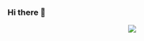 ### Hi there 👋

<div align="center">
<img src="https://komarev.com/ghpvc/?username=VGA777&&style=flat-square" align="center" />
</div>  

<!--
**VGA777/VGA777** is a ✨ _special_ ✨ repository because its `README.md` (this file) appears on your GitHub profile.

Here are some ideas to get you started:

- 🔭 I’m currently working on ...
- 🌱 I’m currently learning ...
- 👯 I’m looking to collaborate on ...
- 🤔 I’m looking for help with ...
- 💬 Ask me about ...
- 📫 How to reach me: ...
- 😄 Pronouns: ...
- ⚡ Fun fact: ...
-->
